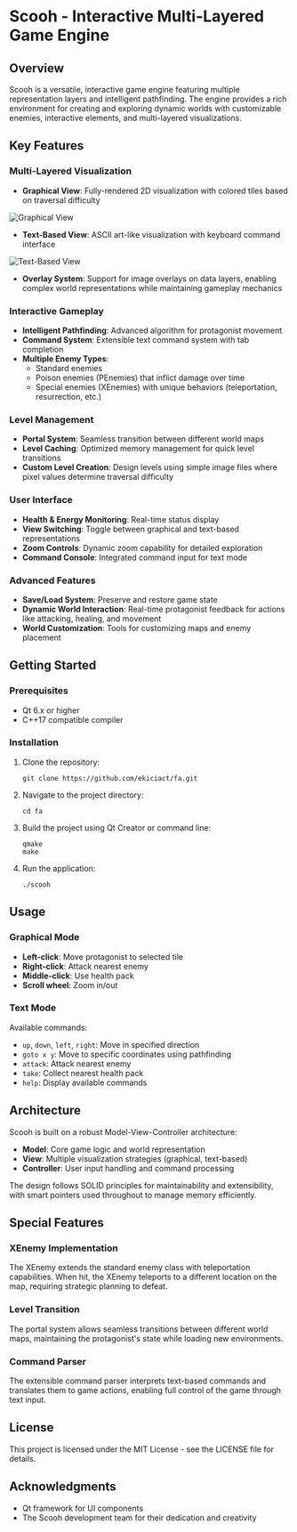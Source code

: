 # Scooh - Interactive Multi-Layered Game Engine

## Overview

Scooh is a versatile, interactive game engine featuring multiple representation layers and intelligent pathfinding. The engine provides a rich environment for creating and exploring dynamic worlds with customizable enemies, interactive elements, and multi-layered visualizations.

## Key Features

### Multi-Layered Visualization

- **Graphical View**: Fully-rendered 2D visualization with colored tiles based on traversal difficulty

![Graphical View](resources/game_view.png)

- **Text-Based View**: ASCII art-like visualization with keyboard command interface

![Text-Based View](resources/text_view.png)

- **Overlay System**: Support for image overlays on data layers, enabling complex world representations while maintaining gameplay mechanics

### Interactive Gameplay

- **Intelligent Pathfinding**: Advanced algorithm for protagonist movement
- **Command System**: Extensible text command system with tab completion
- **Multiple Enemy Types**: 
  - Standard enemies
  - Poison enemies (PEnemies) that inflict damage over time
  - Special enemies (XEnemies) with unique behaviors (teleportation, resurrection, etc.)

### Level Management

- **Portal System**: Seamless transition between different world maps
- **Level Caching**: Optimized memory management for quick level transitions
- **Custom Level Creation**: Design levels using simple image files where pixel values determine traversal difficulty

### User Interface

- **Health & Energy Monitoring**: Real-time status display
- **View Switching**: Toggle between graphical and text-based representations
- **Zoom Controls**: Dynamic zoom capability for detailed exploration
- **Command Console**: Integrated command input for text mode

### Advanced Features

- **Save/Load System**: Preserve and restore game state
- **Dynamic World Interaction**: Real-time protagonist feedback for actions like attacking, healing, and movement
- **World Customization**: Tools for customizing maps and enemy placement

## Getting Started

### Prerequisites

- Qt 6.x or higher
- C++17 compatible compiler

### Installation

1. Clone the repository:
   ```
   git clone https://github.com/ekiciact/fa.git
   ```

2. Navigate to the project directory:
   ```
   cd fa
   ```

3. Build the project using Qt Creator or command line:
   ```
   qmake
   make
   ```

4. Run the application:
   ```
   ./scooh
   ```

## Usage

### Graphical Mode

- **Left-click**: Move protagonist to selected tile
- **Right-click**: Attack nearest enemy
- **Middle-click**: Use health pack
- **Scroll wheel**: Zoom in/out

### Text Mode

Available commands:
- `up`, `down`, `left`, `right`: Move in specified direction
- `goto x y`: Move to specific coordinates using pathfinding
- `attack`: Attack nearest enemy
- `take`: Collect nearest health pack
- `help`: Display available commands

## Architecture

Scooh is built on a robust Model-View-Controller architecture:

- **Model**: Core game logic and world representation
- **View**: Multiple visualization strategies (graphical, text-based)
- **Controller**: User input handling and command processing

The design follows SOLID principles for maintainability and extensibility, with smart pointers used throughout to manage memory efficiently.

## Special Features

### XEnemy Implementation

The XEnemy extends the standard enemy class with teleportation capabilities. When hit, the XEnemy teleports to a different location on the map, requiring strategic planning to defeat.

### Level Transition

The portal system allows seamless transitions between different world maps, maintaining the protagonist's state while loading new environments.

### Command Parser

The extensible command parser interprets text-based commands and translates them to game actions, enabling full control of the game through text input.

## License

This project is licensed under the MIT License - see the LICENSE file for details.

## Acknowledgments

- Qt framework for UI components
- The Scooh development team for their dedication and creativity 
